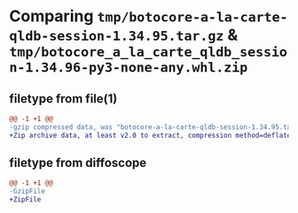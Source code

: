 # Comparing `tmp/botocore-a-la-carte-qldb-session-1.34.95.tar.gz` & `tmp/botocore_a_la_carte_qldb_session-1.34.96-py3-none-any.whl.zip`

## filetype from file(1)

```diff
@@ -1 +1 @@
-gzip compressed data, was "botocore-a-la-carte-qldb-session-1.34.95.tar", last modified: Wed May  1 01:06:34 2024, max compression
+Zip archive data, at least v2.0 to extract, compression method=deflate
```

## filetype from diffoscope

```diff
@@ -1 +1 @@
-GzipFile
+ZipFile
```


